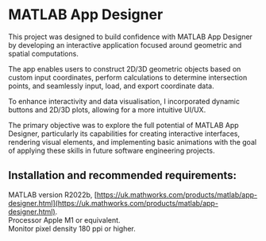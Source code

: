 # MATLAB App Designer

This project was designed to build confidence with MATLAB App Designer by developing an interactive application focused around geometric and spatial computations. 

The app enables users to construct 2D/3D geometric objects based on custom input coordinates, perform calculations to determine intersection points, and seamlessly input, load, and export coordinate data. 

To enhance interactivity and data visualisation, I incorporated dynamic buttons and 2D/3D plots, allowing for a more intuitive UI/UX. 

The primary objective was to explore the full potential of MATLAB App Designer, particularly its capabilities for creating interactive interfaces, rendering visual elements, and implementing basic animations with the goal of applying these skills in future software engineering projects.

## Installation and recommended requirements:
MATLAB version R2022b, [https://uk.mathworks.com/products/matlab/app-designer.html](https://uk.mathworks.com/products/matlab/app-designer.html).  
Processor Apple M1 or equivalent.  
Monitor pixel density 180 ppi or higher.
